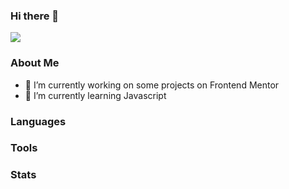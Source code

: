 ### Hi there 👋
<div>
  <img src="https://media.giphy.com/media/xTiIzJSKB4l7xTouE8/giphy.gif" >
<!--   <img src="https://media.giphy.com/media/jdPMeyv9rn0hZHh8n9/giphy.gif"> -->
</div>

### About Me

- 🔭 I’m currently working on some projects on Frontend Mentor
- 🌱 I’m currently learning Javascript

### Languages

### Tools

### Stats

